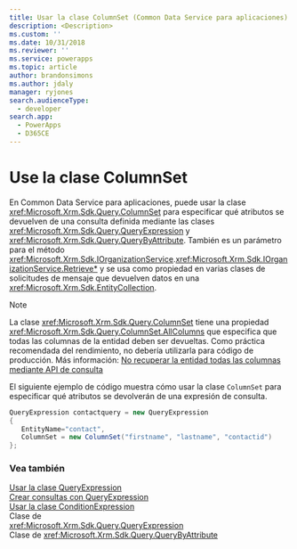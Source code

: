 ```yaml
---
title: Usar la clase ColumnSet (Common Data Service para aplicaciones) | Microsoft Docs
description: <Description>
ms.custom: ''
ms.date: 10/31/2018
ms.reviewer: ''
ms.service: powerapps
ms.topic: article
author: brandonsimons
ms.author: jdaly
manager: ryjones
search.audienceType:
  - developer
search.app:
  - PowerApps
  - D365CE
---
```

# <a name="use-the-columnset-class"></a>Use la clase ColumnSet

En Common Data Service para aplicaciones, puede usar la clase <xref:Microsoft.Xrm.Sdk.Query.ColumnSet> para especificar qué atributos se devuelven de una consulta definida mediante las clases <xref:Microsoft.Xrm.Sdk.Query.QueryExpression> y <xref:Microsoft.Xrm.Sdk.Query.QueryByAttribute>. También es un parámetro para el método <xref:Microsoft.Xrm.Sdk.IOrganizationService>.<xref:Microsoft.Xrm.Sdk.IOrganizationService.Retrieve*> y se usa como propiedad en varias clases de solicitudes de mensaje que devuelven datos en una <xref:Microsoft.Xrm.Sdk.EntityCollection>.

> [!NOTE]
> La clase <xref:Microsoft.Xrm.Sdk.Query.ColumnSet> tiene una propiedad <xref:Microsoft.Xrm.Sdk.Query.ColumnSet.AllColumns> que especifica que todas las columnas de la entidad deben ser devueltas. Como práctica recomendada del rendimiento, no debería utilizarla para código de producción. Más información: [No recuperar la entidad todas las columnas mediante API de consulta](/dynamics365/customer-engagement/guidance/data/retrieve-specific-columns-entity-via-query-apis)

El siguiente ejemplo de código muestra cómo usar la clase `ColumnSet` para especificar qué atributos se devolverán de una expresión de consulta.  
  
```csharp  
QueryExpression contactquery = new QueryExpression   
{  
   EntityName="contact",  
   ColumnSet = new ColumnSet("firstname", "lastname", "contactid")   
};  
```  
  
### <a name="see-also"></a>Vea también  

[Usar la clase QueryExpression](use-queryexpression-class.md)<br />
[Crear consultas con QueryExpression](build-queries-with-queryexpression.md)<br />
[Usar la clase ConditionExpression](use-conditionexpression-class.md)<br />Clase de  
<xref:Microsoft.Xrm.Sdk.Query.QueryExpression> <br />
Clase de <xref:Microsoft.Xrm.Sdk.Query.QueryByAttribute> <br />